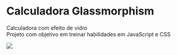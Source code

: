 # Calculadora Glassmorphism

Calculadora com efeito de vidro <br>
Projeto com objetivo em treinar habilidades em JavaScript e CSS


<img src="https://i.imgur.com/vCAWwOS.gif">